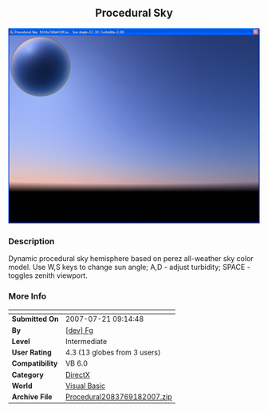 ﻿<div align="center">

## Procedural Sky

<img src="PIC20079181054506891.jpg">
</div>

### Description

Dynamic procedural sky hemisphere based on perez all-weather sky color model. Use W,S keys to change sun angle; A,D - adjust turbidity; SPACE - toggles zenith viewport.
 
### More Info
 


<span>             |<span>
---                |---
**Submitted On**   |2007-07-21 09:14:48
**By**             |[\[dev\] Fg](https://github.com/Planet-Source-Code/PSCIndex/blob/master/ByAuthor/dev-fg.md)
**Level**          |Intermediate
**User Rating**    |4.3 (13 globes from 3 users)
**Compatibility**  |VB 6\.0
**Category**       |[DirectX](https://github.com/Planet-Source-Code/PSCIndex/blob/master/ByCategory/directx__1-44.md)
**World**          |[Visual Basic](https://github.com/Planet-Source-Code/PSCIndex/blob/master/ByWorld/visual-basic.md)
**Archive File**   |[Procedural2083769182007\.zip](https://github.com/Planet-Source-Code/dev-fg-procedural-sky__1-69353/archive/master.zip)








